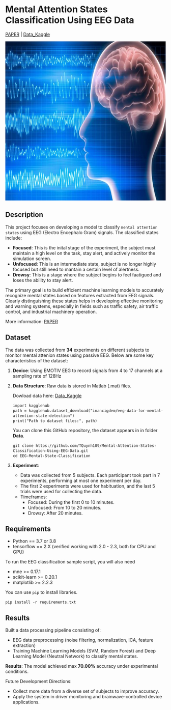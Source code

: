 # Mental Attention States Classification Using EEG Data

[PAPER](https://www.sci-hub.yt/10.1016/j.eswa.2019.05.057) | [Data_Kaggle](https://www.kaggle.com/datasets/inancigdem/eeg-data-for-mental-attention-state-detection/data) 

<img src="Docs/Images/EEG_Brain.jpg" width="900px" height="500px">

## Description

This project focuses on developing a model to classify `mental attention states` using EEG (Electro Encephalo Gram) signals. The classified states include:

- **Focused**: This is the inital stage of the experiment, the subject must maintain a high level on the task, stay alert, and actively monitor the simulation screen.
- **Unfocused**: This is an intermediate state, subject is no longer highly focused but still need to mantain a certain level of alertness.
- **Drowsy**: This is a stage where the subject begins to feel faatigued and loses the ability to stay alert.

The primary goal is to build efficient machine learning models to accurately recognize mental states based on features extracted from EEG signals. Clearly distinguishing these states helps in developing effective monitoring and warning systems, especially in fields such as traffic safety, air traffic control, and industrial machinery operation.

More information: [PAPER](https://www.sci-hub.yt/10.1016/j.eswa.2019.05.057)

## Dataset 

The data was collected from **34** experiments on different subjects to monitor mental attenion states using passive EEG. Below are some key characteristics of the dataset:

1. **Device**: Using EMOTIV EEG to record signals from 4 to 17 channels at a sampling rate of 128Hz

2. **Data Structure**: Raw data is stored in Matlab (.mat) files. 

    Dowload data here: [Data_Kaggle](https://www.kaggle.com/datasets/inancigdem/eeg-data-for-mental-attention-state-detection/data)

    ```
    import kagglehub
    path = kagglehub.dataset_download("inancigdem/eeg-data-for-mental-attention-state-detection")
    print("Path to dataset files:", path)
    ``` 

    You can clone this GitHub repository, the dataset appears in in folder **Data**.
    ```
    git clone https://github.com/TQuynh109/Mental-Attention-States-Classification-Using-EEG-Data.git
    cd EEG-Mental-State-Classification
    ```

3. **Experiment**:

    - Data was collected from 5 subjects. Each participant took part in 7 experiments, performing at most one experiment per day. 
    - The first 2 experiments were used for habituation, and the last 5 trials were used for collecting the data.
    - Timeframes:
        * Focused: During the first 0 to 10 minutes.
        * Unfocused: From 10 to 20 minutes.
        * Drowsy: After 20 minutes.

## Requirements

- Python == 3.7 or 3.8
- tensorflow == 2.X (verified working with 2.0 - 2.3, both for CPU and GPU)

To run the EEG classification sample script, you will also need

- mne >= 0.17.1
- scikit-learn >= 0.20.1
- matplotlib >= 2.2.3

You can use `pip` to install libraries.

```
pip install -r requirements.txt
```

## Results

Built a data processing pipeline consisting of:

- EEG data preprocessing (noise filtering, normalization, ICA, feature extraction)
- Training Machine Learning Models (SVM, Random Forest) and Deep Learning Model (Neutral Network) to classify mental states.

**Results**: The model achieved max **70.00%** accuracy under experimental conditions.

Future Development Directions:

- Collect more data from a diverse set of subjects to improve accuracy.
- Apply the system in driver monitoring and brainwave-controlled device applications.